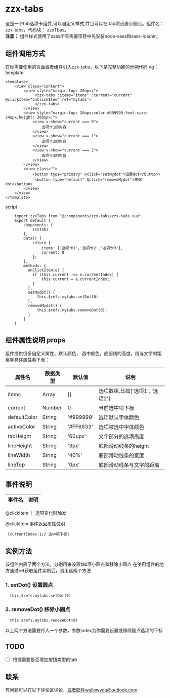# zzx-tabs
这是一个tab选项卡组件,可以自定义样式,并且可以在 tab项设置小圆点。组件名：zzx-tabs，代码块： zzxTbas。  
**注意：**
组件样式使用了sass所有需要项目中先安装node-sass和sass-loader。
## 组件调用方式
在你需要使用的页面或者组件引入zzx-tabs，以下是完整功能的示例代码
eg：  
template
```
<template>
	<view class="content">
		<view style="margin-top: 20upx;">
			 <zzx-tabs :items="items" :current="current" @clickItem="onClickItem" ref="mytabs">
			 </zzx-tabs>
		</view>	
		<view style="margin-top: 20upx;color:#999999;font-size: 24upx;height: 260upx;">
			<view v-show="current === 0">
				选项卡1的内容
			</view>
			<view v-show="current === 1">
				选项卡2的内容
			</view>
			<view v-show="current === 2">
				选项卡3的内容
			</view>
		</view>
		<view class="">
			<button type="primary" @click="setMydot">设置dot</button>
			 <button type="default" @click="removeMydot">移除dot</button>
		</view>	
	</view>
</template>
```
script
```
	import zzxTabs from "@/components/zzx-tabs/zzx-tabs.vue"
	export default {
		components: {
			zzxTabs
		},
		data() {
			return {
				items: ['选项卡1','选项卡2','选项卡3'],
				current: 0
			};
		},
		methods: {
		  onClickItem(e) {
			if (this.current !== e.currentIndex) {
				this.current = e.currentIndex;
			}
		  },
		  setMydot() {
			  this.$refs.mytabs.setDot(0)
		  }, 
		  removeMydot() {
			  this.$refs.mytabs.removeDot(0);
		  }
		}
	}
```
## 组件属性说明 props
组件提供很多自定义属性，默认颜色， 选中颜色，底部线的高度，线与文字的距离等具体属性看下表：

属性名|数据类型|默认值|说明
-|-|-|-
items|Array|[]|选项数组,比如['选项1', '选项2']
current|Number|0|当前选中项下标
defaultColor|String|'#999999'|选项默认字体颜色
activeColor|String|'#FF6633'|选项被选中字体颜色
tabHeight|String|'60upx'|文字部分的选项高度
lineHeight|String|'3px'|底部滑动线条的height
lineWidth|String|'40%'|底部滑动线条的宽度
lineTop|String|'0px'|底部滑动线条与文字的距离

## 事件说明
事件名|说明
-|-
@clickItem ｜ 选项变化时触发

@clickItem 事件返回属性说明
```
 {currentIndex:1// 选中项下标}
```
## 实例方法
该组件内置了两个方法，分别用来设置tab项小圆点和移除小圆点
在使用组件的地方通过ref获取组件实例后，调用这两个方法
### 1. setDot() 设置圆点
```
  this.$refs.mytabs.setDot(0)
```
### 2. removeDot() 移除小圆点
```
  this.$refs.mytabs.removeDot(0)
```
以上两个方法需要传入一个参数，参数index为你需要设置或移除圆点选项的下标
## TODO
- [ ] 根据需要是否增加按钮类型的tab

## 联系
有问题可以在以下评论区评论，或者邮件wallowyou@outlook.com